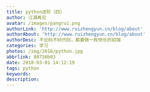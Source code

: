 ```yaml
---
title: python进阶（四）
author: 江湖再见
avatar: /images/pangrui.png
authorLink: 'http://www.ruizhengyun.cn/blog/about'
authorAbout: 'http://www.ruizhengyun.cn/blog/about'
authorDesc: 不论码不码代码，都要做一枚快乐的前端
categories: 学习
photos: /img/2018/python.jpg
abbrlink: 80730b03
date: 2018-03-01 14:12:19
tags: python
keywords:
description:
---
```


